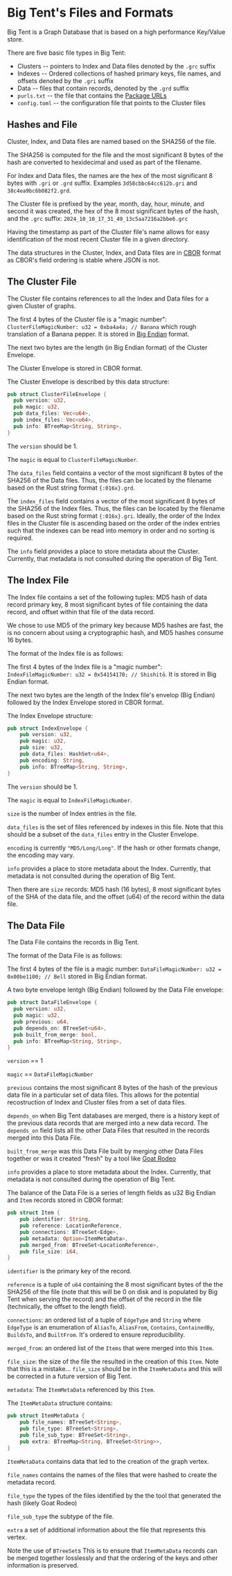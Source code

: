 # Big Tent's Files and Formats

Big Tent is a Graph Database that is based on a high performance Key/Value store.

There are five basic file types in Big Tent:

* Clusters -- pointers to Index and Data files denoted by the `.grc` suffix
* Indexes -- Ordered collections of hashed primary keys, file names, and offsets denoted by the `.gri` suffix
* Data -- files that contain records, denoted by the `.grd` suffix
* `purls.txt` -- the file that contains the [Package URLs](https://github.com/package-url/purl-spec)
* `config.toml` -- the configuration file that points to the Cluster files

## Hashes and File

Cluster, Index, and Data files are named based on the SHA256 of the file.

The SHA256 is computed for the file and the most significant 8 bytes of the hash
are converted to hexidecimal and used as part of the filename.

For Index and Data files, the names are the hex of the most significant
8 bytes with `.gri` or `.grd` suffix. Examples `3d58cbbc64cc612b.gri` and
`38c4ea9bc6b082f2.grd`.

The Cluster file is prefixed by the year, month, day, hour, minute, and
second it was created, the hex of the 8 most significant bytes of the hash,
and the `.grc` suffix: `2024_10_10_17_31_49_13c5aa7216a2bbe6.grc`

Having the timestamp as part of the Cluster file's name allows for
easy identification of the most recent Cluster file in a given directory.

The data structures in the Cluster, Index, and Data files are in
[CBOR](https://cbor.io/) format as CBOR's field ordering is stable
where JSON is not.

## The Cluster File

The Cluster file contains references to all the Index and Data
files for a given Cluster of graphs.

The first 4 bytes of the Cluster file is a "magic number": `ClusterFileMagicNumber: u32 = 0xba4a4a; // Banana`
which rough translation of a Banana pepper. It is stored in [Big Endian](https://en.wikipedia.org/wiki/Endianness) format.

The next two bytes are the length (in Big Endian format) of the Cluster Envelope.

The Cluster Envelope is stored in CBOR format.

The Cluster Envelope is described by this data structure:

```rust
pub struct ClusterFileEnvelope {
  pub version: u32,
  pub magic: u32,
  pub data_files: Vec<u64>,
  pub index_files: Vec<u64>,
  pub info: BTreeMap<String, String>,
}
```

The `version` should be 1.

The `magic` is equal to `ClusterFileMagicNumber`.

The `data_files` field contains a vector of the most significant 8 bytes of the SHA256 of the Data files. Thus,
the files can be located by the filename based on the Rust string format `{:016x}.grd`.

The `index_files` field contains a vector of the most significant 8 bytes of the SHA256 of the Index files. Thus,
the files can be located by the filename based on the Rust string format `{:016x}.gri`. Ideally, the order of the Index
files in the Cluster file is ascending based on the order of the index entries such that the indexes can be
read into memory in order and no sorting is required.

The `info` field provides a place to store metadata about the Cluster. Currently, that metadata is not consulted
during the operation of Big Tent.

## The Index File

The Index file contains a set of the following tuples: MD5 hash of data record primary key, 8 most significant bytes
of file containing the data record, and offset within that file of the data record.

We chose to use MD5 of the primary key because MD5 hashes are fast, the is no concern about using a cryptographic
hash, and MD5 hashes consume 16 bytes.

The format of the Index file is as follows:

The first 4 bytes of the Index file is a "magic number": `IndexFileMagicNumber: u32 = 0x54154170; // Shishitō`. It is
stored in Big Endian format.

The next two bytes are the length of the Index file's envelop (Big Endian) followed by the Index Envelope
stored in CBOR format.

The Index Envelope structure:

```rust
pub struct IndexEnvelope {
    pub version: u32,
    pub magic: u32,
    pub size: u32,
    pub data_files: HashSet<u64>,
    pub encoding: String,
    pub info: BTreeMap<String, String>,
}
```

The `version` should be 1.

The `magic` is equal to `IndexFileMagicNumber`.

`size` is the number of Index entries in the file.

`data_files` is the set of files referenced by indexes in this file. Note that this should
be a subset of the `data_files` entry in the Cluster Envelope.

`encoding` is currently `"MD5/Long/Long"`. If the hash or other formats change, the encoding may vary.

`info` provides a place to store metadata about the Index. Currently, that metadata is not consulted
during the operation of Big Tent.

Then there are `size` records: MD5 hash (16 bytes), 8 most significant bytes of the SHA of the data file,
and the offset (u64) of the record within the data file.

## The Data File

The Data File contains the records in Big Tent.

The format of the Data File is as follows:

The first 4 bytes of the file is a magic number: `DataFileMagicNumber: u32 = 0x00be1100; // Bell`
stored in Big Endian format.

A two byte envelope lentgh (Big Endian) followed by the Data File envelope:

```rust
pub struct DataFileEnvelope {
  pub version: u32,
  pub magic: u32,
  pub previous: u64,
  pub depends_on: BTreeSet<u64>,
  pub built_from_merge: bool,
  pub info: BTreeMap<String, String>,
}
```

`version` == 1

`magic` == `DataFileMagicNumber`

`previous` contains the most significant 8 bytes of the hash of the previous data file in
a particular set of data files. This allows for the potential recostruction of Index and Cluster
files from a set of data files.

`depends_on` when Big Tent databases are merged, there is a history kept of the previous data records
that are merged into a new data record. The `depends_on` field lists all the other Data Files that
resulted in the records merged into this Data File.

`built_from_merge` was this Data File built by merging other Data Files together or was it created
"fresh" by a tool like [Goat Rodeo](https://github.com/spice-labs-inc/goatrodeo)

`info` provides a place to store metadata about the Index. Currently, that metadata is not consulted
during the operation of Big Tent.

The balance of the Data File is a series of length fields as u32 Big Endian and `Item` records stored in CBOR format:

```rust
pub struct Item {
    pub identifier: String,
    pub reference: LocationReference,
    pub connections: BTreeSet<Edge>,
    pub metadata: Option<ItemMetaData>,
    pub merged_from: BTreeSet<LocationReference>,
    pub file_size: i64,
}
```

`identifier` is the primary key of the record.

`reference` is a tuple of `u64` containing the 8 most significant bytes of the the SHA256 of the file (note that this will be 0 on disk and is populated by
  Big Tent when serving the record) and the offset of the record in the file (technically, the offset to the length field).

`connections`: an ordered list of a tuple of `EdgeType` and `String` where `EdgeType` is an enumeration of `AliasTo`, `AliasFrom`, `Contains`, `ContainedBy`,
  `BuildsTo`, and `BuiltFrom`. It's ordered to ensure reproducibility.

`merged_from`: an ordered list of the `Items` that were merged into this `Item`.

`file_size`: the size of the file the resulted in the creation of this `Item`. Note that this is a mistake... `file_size` should be in the `ItemMetaData` and this will be corrected in a future version of Big Tent.

`metadata`: The `ItemMetaData` referenced by this `Item`.

The `ItemMetaData` structure contains:

```rust
pub struct ItemMetaData {
    pub file_names: BTreeSet<String>,
    pub file_type: BTreeSet<String>,
    pub file_sub_type: BTreeSet<String>,
    pub extra: BTreeMap<String, BTreeSet<String>>,
}
```

`ItemMetaData` contains data that led to the creation of the graph vertex.

`file_names` contains the names of the files that were hashed to create the metadata record.

`file_type` the types of the files identified by the the tool that generated the hash (likely Goat Rodeo)

`file_sub_type` the subtype of the file.

`extra` a set of additional information about the file that represents this vertex.

Note the use of `BTreeSet`s This is to ensure that `ItemMetaData` records can be merged together losslessly and that
the ordering of the keys and other information is preserved.

